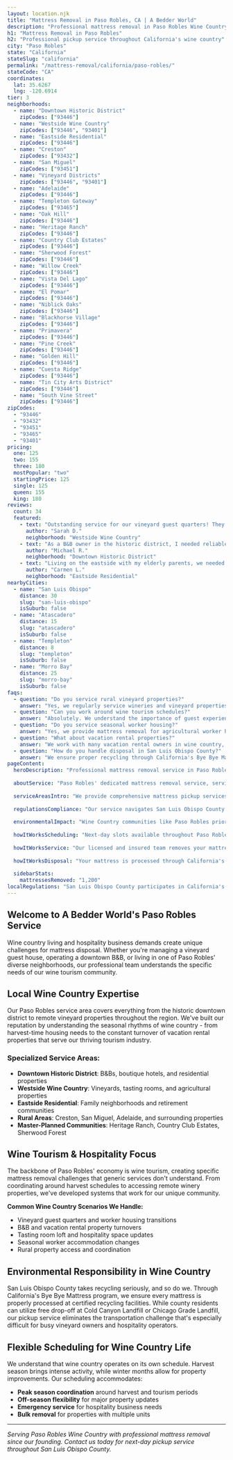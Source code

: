 ```yaml
---
layout: location.njk
title: "Mattress Removal in Paso Robles, CA | A Bedder World"
description: "Professional mattress removal in Paso Robles Wine Country. Free estimates, next-day pickup, and eco-friendly disposal. Serving wineries, B&Bs, and residential customers."
h1: "Mattress Removal in Paso Robles"
h2: "Professional pickup service throughout California's wine country"
city: "Paso Robles"
state: "California"
stateSlug: "california"
permalink: "/mattress-removal/california/paso-robles/"
stateCode: "CA"
coordinates:
  lat: 35.6267
  lng: -120.6914
tier: 3
neighborhoods:
  - name: "Downtown Historic District"
    zipCodes: ["93446"]
  - name: "Westside Wine Country"
    zipCodes: ["93446", "93401"]
  - name: "Eastside Residential" 
    zipCodes: ["93446"]
  - name: "Creston"
    zipCodes: ["93432"]
  - name: "San Miguel"
    zipCodes: ["93451"]
  - name: "Vineyard Districts"
    zipCodes: ["93446", "93401"]
  - name: "Adelaide"
    zipCodes: ["93446"]
  - name: "Templeton Gateway"
    zipCodes: ["93465"]
  - name: "Oak Hill"
    zipCodes: ["93446"]
  - name: "Heritage Ranch"
    zipCodes: ["93446"]
  - name: "Country Club Estates"
    zipCodes: ["93446"]
  - name: "Sherwood Forest"
    zipCodes: ["93446"]
  - name: "Willow Creek"
    zipCodes: ["93446"]
  - name: "Vista Del Lago"
    zipCodes: ["93446"]
  - name: "El Pomar"
    zipCodes: ["93446"]
  - name: "Niblick Oaks"
    zipCodes: ["93446"]
  - name: "Blackhorse Village"
    zipCodes: ["93446"]
  - name: "Primavera"
    zipCodes: ["93446"]
  - name: "Pine Creek"
    zipCodes: ["93446"]
  - name: "Golden Hill"
    zipCodes: ["93446"]
  - name: "Cuesta Ridge"
    zipCodes: ["93446"]
  - name: "Tin City Arts District"
    zipCodes: ["93446"]
  - name: "South Vine Street"
    zipCodes: ["93446"]
zipCodes:
  - "93446"
  - "93432"
  - "93451"
  - "93465"
  - "93401"
pricing:
  one: 125
  two: 155
  three: 180
  mostPopular: "two"
  startingPrice: 125
  single: 125
  queen: 155
  king: 180
reviews:
  count: 34
  featured:
    - text: "Outstanding service for our vineyard guest quarters! They navigated our rural winery road perfectly and handled the removal from our tasting room loft with care."
      author: "Sarah D."
      neighborhood: "Westside Wine Country"
    - text: "As a B&B owner in the historic district, I needed reliable service for multiple mattresses. They arrived on time and kept our guests' experience undisturbed."
      author: "Michael R."
      neighborhood: "Downtown Historic District"
    - text: "Living on the eastside with my elderly parents, we needed help moving heavy mattresses from upstairs. Professional, respectful, and reasonably priced."
      author: "Carmen L."
      neighborhood: "Eastside Residential"
nearbyCities:
  - name: "San Luis Obispo"
    distance: 30
    slug: "san-luis-obispo"
    isSuburb: false
  - name: "Atascadero"
    distance: 15
    slug: "atascadero"
    isSuburb: false
  - name: "Templeton"
    distance: 8
    slug: "templeton"
    isSuburb: false
  - name: "Morro Bay"
    distance: 25
    slug: "morro-bay"
    isSuburb: false
faqs:
  - question: "Do you service rural vineyard properties?"
    answer: "Yes, we regularly service wineries and vineyard properties throughout the Paso Robles AVA. Our team is experienced with rural roads and can coordinate access with property managers."
  - question: "Can you work around wine tourism schedules?"
    answer: "Absolutely. We understand the importance of guest experiences and can schedule pickups to minimize disruption to tasting room operations, B&B turnovers, and special events."
  - question: "Do you service seasonal worker housing?"
    answer: "Yes, we provide mattress removal for agricultural worker housing, understanding the unique needs of seasonal accommodations and harvest-time transitions."
  - question: "What about vacation rental properties?"
    answer: "We work with many vacation rental owners in wine country, offering flexible scheduling for property turnovers and understanding the quick turnaround needs of hospitality businesses."
  - question: "How do you handle disposal in San Luis Obispo County?"
    answer: "We ensure proper recycling through California's Bye Bye Mattress program and work with certified facilities throughout the Central Coast region."
pageContent:
  heroDescription: "Professional mattress removal service in Paso Robles Wine Country. Next-day pickup throughout San Luis Obispo County  Licensed team serving wineries, B&Bs, vacation rentals, and residential customers with flexible scheduling around harvest seasons and tourism demands."
  
  aboutService: "Paso Robles' dedicated mattress removal service, serving California's Premier Wine Country with hospitality-focused expertise since 2011. From vineyard guest quarters and tasting room lofts to B&B properties and vacation rentals, we provide expert mattress pickup throughout this thriving tourism destination, ensuring responsible disposal while maintaining full compliance with San Luis Obispo County regulations. Our Paso Robles team specializes in navigating the unique challenges of wine country hospitality, from coordinating around harvest schedules and guest turnovers to accessing remote winery properties and managing seasonal worker housing transitions. We work with local recycling facilities and California's Bye Bye Mattress program to ensure your old mattress is disposed of responsibly, supporting both environmental stewardship and the sustainable tourism that drives Paso Robles' economy."
  
  serviceAreasIntro: "We provide comprehensive mattress pickup services throughout the greater Paso Robles area, covering all wine country communities from downtown historic district to remote vineyard properties:"
  
  regulationsCompliance: "Our service navigates San Luis Obispo County's waste management requirements seamlessly, ensuring compliance with both residential and commercial hospitality regulations. With Paso Robles' wine tourism industry requiring quick property turnovers and high cleanliness standards, we coordinate with property managers, housekeeping services, and hospitality businesses to provide professional mattress removal that maintains your guest experience and business reputation. Our team understands agricultural zoning requirements for vineyard properties and ADU regulations for seasonal worker housing."
  
  environmentalImpact: "Wine Country communities like Paso Robles prioritize environmental stewardship that protects both the tourism industry and agricultural operations. Each mattress we process diverts approximately 40 pounds of materials from San Luis Obispo County landfills through certified recycling facilities. Steel springs go to metal recycling, foam becomes carpet padding, and cotton becomes industrial textiles. This directly supports county waste diversion goals while protecting the natural beauty and sustainability credentials that attract visitors to Paso Robles Wine Country. Proper disposal also prevents illegal dumping that could impact the pristine vineyard landscapes and rural roads that define our region."
  
  howItWorksScheduling: "Next-day slots available throughout Paso Robles and San Luis Obispo County. We'll confirm via text message and coordinate around wine tourism schedules, harvest operations, B&B turnovers, and vacation rental check-ins to ensure seamless service."
  
  howItWorksService: "Our licensed and insured team removes your mattress from anywhere on your property, handles all county-required preparation, and navigates Paso Robles' unique challenges including rural winery access roads, multi-story tasting room facilities, B&B guest room logistics, and coordination with hospitality staff and vineyard management."
  
  howItWorksDisposal: "Your mattress is processed through California's Bye Bye Mattress program or certified recycling facilities for responsible material recovery, supporting both environmental goals and the sustainable tourism that makes Paso Robles a leading wine destination."
  
  sidebarStats:
    mattressesRemoved: "1,200"
localRegulations: "San Luis Obispo County participates in California's comprehensive mattress recycling program. Local facilities include Paso Robles Landfill ($13 per mattress), Cold Canyon Landfill (free drop-off), and Chicago Grade Landfill (free drop-off). Wine country properties must comply with agricultural zoning regulations, and ADU construction for seasonal workers cannot utilize mattresses for short-term rentals per current Paso Robles ordinances."
---
```



## Welcome to A Bedder World's Paso Robles Service

Wine country living and hospitality business demands create unique challenges for mattress disposal. Whether you're managing a vineyard guest house, operating a downtown B&B, or living in one of Paso Robles' diverse neighborhoods, our professional team understands the specific needs of our wine tourism community.

## Local Wine Country Expertise

Our Paso Robles service area covers everything from the historic downtown district to remote vineyard properties throughout the region. We've built our reputation by understanding the seasonal rhythms of wine country - from harvest-time housing needs to the constant turnover of vacation rental properties that serve our thriving tourism industry.

### Specialized Service Areas:
- **Downtown Historic District**: B&Bs, boutique hotels, and residential properties
- **Westside Wine Country**: Vineyards, tasting rooms, and agricultural properties  
- **Eastside Residential**: Family neighborhoods and retirement communities
- **Rural Areas**: Creston, San Miguel, Adelaide, and surrounding properties
- **Master-Planned Communities**: Heritage Ranch, Country Club Estates, Sherwood Forest

## Wine Tourism & Hospitality Focus

The backbone of Paso Robles' economy is wine tourism, creating specific mattress removal challenges that generic services don't understand. From coordinating around harvest schedules to accessing remote winery properties, we've developed systems that work for our unique community.

**Common Wine Country Scenarios We Handle:**
- Vineyard guest quarters and worker housing transitions
- B&B and vacation rental property turnovers
- Tasting room loft and hospitality space updates
- Seasonal worker accommodation changes
- Rural property access and coordination

## Environmental Responsibility in Wine Country

San Luis Obispo County takes recycling seriously, and so do we. Through California's Bye Bye Mattress program, we ensure every mattress is properly processed at certified recycling facilities. While county residents can utilize free drop-off at Cold Canyon Landfill or Chicago Grade Landfill, our pickup service eliminates the transportation challenge that's especially difficult for busy vineyard owners and hospitality operators.

## Flexible Scheduling for Wine Country Life

We understand that wine country operates on its own schedule. Harvest season brings intense activity, while winter months allow for property improvements. Our scheduling accommodates:

- **Peak season coordination** around harvest and tourism periods
- **Off-season flexibility** for major property updates
- **Emergency service** for hospitality business needs
- **Bulk removal** for properties with multiple units

---

*Serving Paso Robles Wine Country with professional mattress removal since our founding. Contact us today for next-day pickup service throughout San Luis Obispo County.*